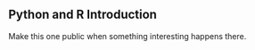 ---
---
## Python and R Introduction
Make this one public when something interesting happens there.
